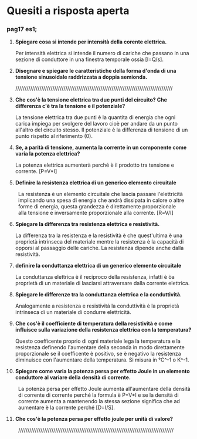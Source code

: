 # Quesiti a risposta aperta

### pag17 es1;

1. **Spiegare cosa si intende per intensità della corente elettrica.**
   
   Per intensità elettrica si intende il numero di cariche che passano in una sezione di conduttore in una finestra temporale ossia [I=Q/s].

2. **Disegnare e spiegare le caratteristiche della forma d'onda di una tensione sinusoidale raddrizzata a doppia semionda.**
   
      /////////////////////////////////////////////////////////////////////////////////////

3. **Che cos'è la tensione elettrica tra due punti del circuito? Che differenza c'è tra la tensione e il potenziale?**
   
   La tensione elettrica tra due punti è la quantita di energia che ogni carica impiega per svolgere del lavoro cioè per andare da un punto all'altro del circuito stesso. Il potenziale è la differenza di tensione di un punto rispetto al riferimento (0).

4. **Se, a parità di tensione, aumenta la corrente in un componente  come varia la potenza elettrica?**
   
   La potenza elettrica aumenterà perché è il prodotto tra tensione e corrente. [P=V*I]

5. **Definire la resistenza elettrica di un generico elemento circuitale**

        La resistenza è un elemento circuitale che lascia passare l'elettricità         implicando una spesa di energia che andrà dissipata in calore o altre         forme di energia, questa grandezza è direttamente proporzionale         alla tensione e inversamente proporzionale alla corrente. [R=V/I]

6. **Spiegare la differenza tra resistenza elettrica e resistività.**
   
   La differenza tra la resistenza e la resistività è che quest'ultima è una proprietà  intrinseca del materiale mentre la resistenza è la capacità di opporsi al passaggio delle cariche. La resistenza dipende anche dalla resistività.

7. **definire la conduttanza elettrica di un generico elemento circuitale**
   
   La conduttanza elettrica è il reciproco della resistenza, infatti è òa proprietà di un materiale di lasciarsi attraversare dalla corrente elettrica.

8. **Spiegare le differenze tra la conduttanza elettrica e la conduttività.**
   
   Analogamente a resistenza e resistività la conduttività è la proprietà intrinseca di un materiale di condurre elettricità.

9. **Che cos'è il coefficiente di temperatura della resistività e come influisce sulla variazione della resistenza elettrica con la temperatura?**
   
   Questo coefficente proprio di ogni materiale lega la temperatura e la resistenza definendo l'aumentare della seconda in modo direttamente proporzionale  se il coefficente è positivo, se è negativo la resistenza diminuisce con l'aumentare della temperatura. Si misura in °C^-1 o K^-1.

10. **Spiegare come varia la potenza persa per effetto Joule in un elemento conduttore al variare della densità di corrente.**

        La potenza persa per effetto Joule aumenta all'aumentare della densità         di corrente di corrente perché la formula è P=V*I e se la densità di         corrente aumenta a mantenendo la stessa sezione significa che ad         aumentare è la corrente perché [D=I/S].

11. **Che cos'è la potenza persa per effetto joule per unità di valore?**

        ////////////////////////////////////////////////////////////////////////////////////
